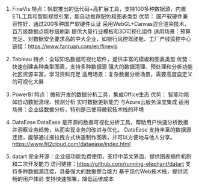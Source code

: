 1. FineVis
‌特点‌：帆软推出的低代码+高扩展工具，支持100多种数据源，内置ETL工具和智能视觉引擎，能自动推荐配色和图表类型
‌优势‌：
国产软硬件兼容性好，通过200多种国产软硬件认证
采用WebGL+Canvas混合渲染技术，百万级数据点能秒级刷新
提供大量行业模板和3D可视化组件
‌适用场景‌：预算充足、对数据安全要求高的中大企业，如银行风控驾驶舱、工厂产线监控中心
链接：https://www.fanruan.com/en/finevis

3. Tableau
‌特点‌：全球知名数据可视化软件，提供丰富的模板和图表类型
‌优势‌：
快速创建各种类型图表，支持多种数据源
强大的数据清理、预处理和分析功能
社区资源丰富，学习资料充足
‌适用场景‌：复杂数据分析场景，需要高度自定义的可视化大屏
‌
4. PowerBI
‌特点‌：微软开发的数据分析工具，集成Office生态
‌优势‌：
智能功能如自动数据清理、预测分析
实时数据更新能力
与Azure云服务深度集成
‌适用场景‌：企业级数据分析，特别是已使用微软技术栈的环境
‌
5. DataEase
DataEase 是开源的数据可视化分析工具，帮助用户快速分析数据并洞察业务趋势，从而实现业务的改进与优化。
DataEase 支持丰富的数据源连接，能够通过拖拉拽方式快速制作图表，并可以方便地与他人分享。
https://www.fit2cloud.com/dataease/index.html

6. datart‌
‌完全开源‌：企业级功能免费使用，支持中英文界面，提供图表插件机制和二次开发能力‌
访问链接：https://github.com/running-elephant/datart
支持多种数据源连接，具备强大的数据整合能力
基于现代Web技术栈，提供流畅的用户体验
支持快速部署，降低运维成本
